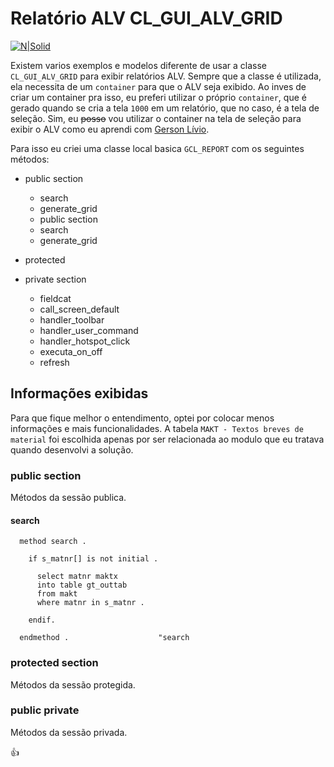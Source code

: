 # Relatório ALV CL_GUI_ALV_GRID #

[![N|Solid](https://wiki.scn.sap.com/wiki/download/attachments/1710/ABAP%20Development.png?version=1&modificationDate=1446673897000&api=v2)](https://www.sap.com/brazil/developer.html)

Existem varios exemplos e modelos diferente de usar a classe `CL_GUI_ALV_GRID` para exibir relatórios ALV. Sempre que a classe é utilizada, ela necessita de um `container` para que o ALV seja exibido. Ao inves de criar um container pra isso, eu preferi utilizar o próprio `container`, que é gerado quando se cria a tela `1000` em um relatório, que no caso, é a tela de seleção. Sim, eu ~~posso~~ vou utilizar o container na tela de seleção para exibir o ALV como eu aprendi com [Gerson Lívio](mailto:gerson@litsolutions.com.br).

Para isso eu criei uma classe local basica `GCL_REPORT` com os seguintes métodos:

* public section
	* search
	* generate_grid
	* public section
	* search
	* generate_grid

* protected

* private section
	* fieldcat
	* call_screen_default
	* handler_toolbar
	* handler_user_command
	* handler_hotspot_click
	* executa_on_off
	* refresh

## Informações exibidas ##
Para que fique melhor o entendimento, optei por colocar menos informações e mais funcionalidades. A tabela `MAKT - Textos breves de material` foi escolhida apenas por ser relacionada ao modulo que eu tratava quando desenvolvi a solução.

### public section ###
Métodos da sessão publica.
#### search ####
```abap
  method search .

    if s_matnr[] is not initial .

      select matnr maktx
      into table gt_outtab
      from makt
      where matnr in s_matnr .

    endif.

  endmethod .                    "search
```
### protected section ###
Métodos da sessão protegida.

### public private ###
Métodos da sessão privada.


:+1:

